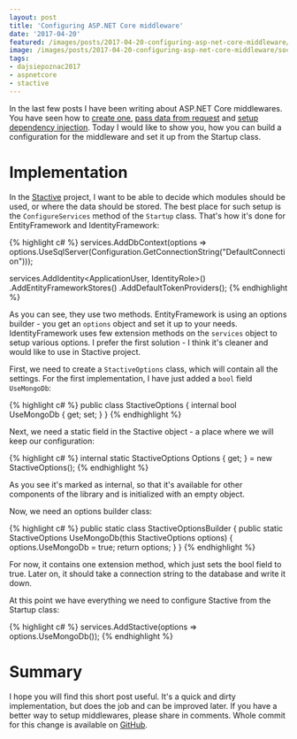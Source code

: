 ```yaml
---
layout: post
title: 'Configuring ASP.NET Core middleware'
date: '2017-04-20'
featured: /images/posts/2017-04-20-configuring-asp-net-core-middleware/featured.jpg
image: /images/posts/2017-04-20-configuring-asp-net-core-middleware/social.png
tags: 
- dajsiepoznac2017
- aspnetcore
- stactive
---
```

In the last few posts I have been writing about ASP.NET Core middlewares. You have seen how to [create one](/2017/03/20/asp-net-core-pipelines/), [pass data from request](/2017/03/28/passing-data-through-asp-net-core-pipelines/) and [setup dependency injection](/2017/04/18/dependency-injection-in-asp-net-core-middlewares/). Today I would like to show you, how you can build a configuration for the middleware and set it up from the Startup class. 

# Implementation

In the [Stactive](/tags/#stactive) project, I want to be able to decide which modules should be used, or where the data should be stored. The best place for such setup is the `ConfigureServices` method of the `Startup` class. That's how it's done for EntityFramework and IdentityFramework: 

{% highlight c# %}
services.AddDbContext<ApplicationDbContext>(options =>
    options.UseSqlServer(Configuration.GetConnectionString("DefaultConnection")));

services.AddIdentity<ApplicationUser, IdentityRole>()
    .AddEntityFrameworkStores<ApplicationDbContext>()
    .AddDefaultTokenProviders();
{% endhighlight %}

As you can see, they use two methods. EntityFramework is using an options builder - you get an `options` object and set it up to your needs. IdentityFramework uses few extension methods on the `services` object to setup various options. I prefer the first solution - I think it's cleaner and would like to use in Stactive project. 

First, we need to create a `StactiveOptions` class, which will contain all the settings. For the first implementation, I have just added a `bool` field `UseMongoDb`: 

{% highlight c# %}
public class StactiveOptions
{
    internal bool UseMongoDb { get; set; }
}
{% endhighlight %}

Next, we need a static field in the Stactive object - a place where we will keep our configuration: 

{% highlight c# %}
internal static StactiveOptions Options { get; } = new StactiveOptions();
{% endhighlight %}

As you see it's marked as internal, so that it's available for other components of the library and is initialized with an empty object. 

Now, we need an options builder class: 

{% highlight c# %}
public static class StactiveOptionsBuilder
{
    public static StactiveOptions UseMongoDb(this StactiveOptions options)
    {
        options.UseMongoDb = true;
        return options;
    }
}
{% endhighlight %}

For now, it contains one extension method, which just sets the bool field to true. Later on, it should take a connection string to the database and write it down. 

At this point we have everything we need to configure Stactive from the Startup class: 

{% highlight c# %}
services.AddStactive(options => options.UseMongoDb());
{% endhighlight %}

# Summary
I hope you will find this short post useful. It's a quick and dirty implementation, but does the job and can be improved later. If you have a better way to setup middlewares, please share in comments. Whole commit for this change is available on [GitHub](https://github.com/mdymel/stactive/commit/7b8dc05a91debeb06390e75fa59e0ad3f399a31c).